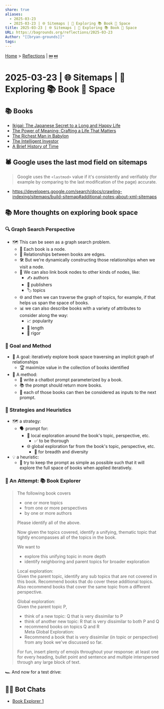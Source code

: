 ```yaml
---
share: true
aliases:
  - 2025-03-23
  - 2025-03-23 | 🌐 Sitemaps | 🧭 Exploring 📚 Book 🌌 Space
title: 2025-03-23 | 🌐 Sitemaps | 🧭 Exploring 📚 Book 🌌 Space
URL: https://bagrounds.org/reflections/2025-03-23
Author: "[[bryan-grounds]]"
tags: 
---
```

[Home](../index.md) > [Reflections](./index.md) | [⏮️](./2025-03-22.md) [⏭️](./2025-03-24.md)  
# 2025-03-23 | 🌐 Sitemaps | 🧭 Exploring 📚 Book 🌌 Space  
## 📚 Books  
- [Ikigai: The Japanese Secret to a Long and Happy Life](../books/ikigai.md)  
- [The Power of Meaning: Crafting a Life That Matters](../books/the-power-of-meaning.md)  
- [The Richest Man in Babylon](../books/the-richest-man-in-babylon.md)  
- [The Intelligent Investor](../books/the-intelligent-investor.md)  
- [A Brief History of Time](../books/a-brief-history-of-time.md)  
  
## 🕷️ Google uses the last mod field on sitemaps  
> Google uses the `<lastmod>` value if it's consistently and verifiably (for example by comparing to the last modification of the page) accurate.  
- https://developers.google.com/search/docs/crawling-indexing/sitemaps/build-sitemap#additional-notes-about-xml-sitemaps  
  
## 📚 More thoughts on exploring book space  
### 🔍 Graph Search Perspective  
- 🗺️ This can be seen as a graph search problem.  
    - 📖 Each book is a node.  
    - 🔗 Relationships between books are edges.  
    - 🛠️ But we're dynamically constructing those relationships when we visit a node.  
    - 🔗 We can also link book nodes to other kinds of nodes, like:  
        - ✍️ authors  
        - 🏢 publishers  
        - 🏷️ topics  
    - 🌐 and then we can traverse the graph of topics, for example, if that helps us span the space of books.  
    - 📊 we can also describe books with a variety of attributes to consider along the way:  
        - 📈 popularity  
        - 📏 length  
        - 🧐 rigor  
  
### 🎯 Goal and Method  
- 🎯 A goal: iteratively explore book space traversing an implicit graph of relationships  
    - 🏆 maximize value in the collection of books identified  
- 📝 A method:  
    - 🤖 write a chatbot prompt parameterized by a book.  
    - 📚 the prompt should return more books.  
    - 🔄 each of those books can then be considered as inputs to the next prompt.  
  
### 🧭 Strategies and Heuristics  
- 🗺️ a strategy:  
    - 🗣️ prompt for:  
        - 📍 local exploration around the book's topic, perspective, etc.  
            - ✅ to be thorough  
        - 🌐 global exploration far from the book's topic, perspective, etc.  
            - 🌈 for breadth and diversity  
- 💡 a heuristic:  
    - 🔑 try to keep the prompt as simple as possible such that it will explore the full space of books when applied iteratively.  
  
### 🧪 An Attempt: 📚 Book Explorer  
> The following book covers  
> - one or more topics  
> - from one or more perspectives  
> - by one or more authors  
>   
> Please identify all of the above.  
>   
> Now given the topics covered, identify a unifying, thematic topic that tightly encompasses all of the topics in the book.  
>   
> We want to  
> - explore this unifying topic in more depth  
> - identify neighboring and parent topics for broader exploration  
>   
> Local exploration:  
> Given the parent topic, identify any sub topics that are not covered in this book. Recommend books that do cover these additional topics. Also recommend books that cover the same topic from a different perspective.  
>   
> Global exploration:  
> Given the parent topic P,  
> - think of a new topic: Q that is very dissimilar to P  
> - think of another new topic: R that is very dissimilar to both P and Q  
> - recommend books on topics Q and R  
> Meta Global Exploration:  
> - Recommend a book that is very dissimilar (in topic or perspective) from any book we've discussed so far.  
>   
> For fun, insert plenty of emojis throughout your response: at least one for every heading, bullet point and sentence and multiple interspersed through any large block of text.  
  
🏎️ And now for a test drive:  
## 🤖💬 Bot Chats  
- [Book Explorer 1](../bot-chats/book-explorer-1.md)  
